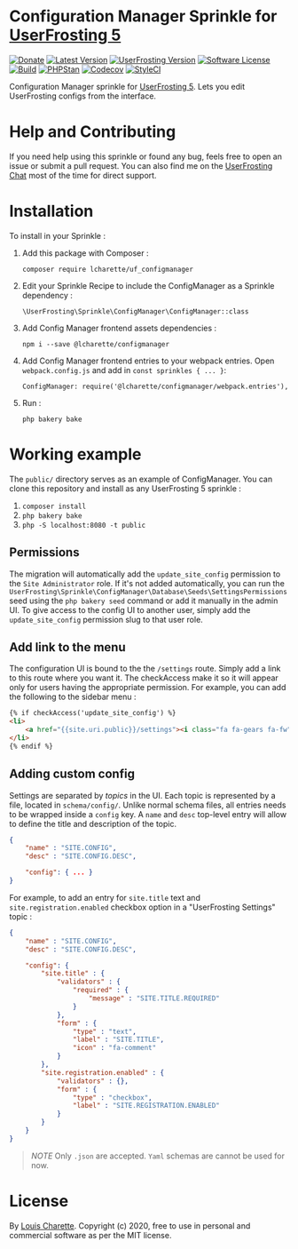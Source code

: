 # Configuration Manager Sprinkle for [UserFrosting 5](https://www.userfrosting.com)

[![Donate][kofi-badge]][kofi]
[![Latest Version][releases-badge]][releases]
[![UserFrosting Version][uf-version]][uf]
[![Software License](https://img.shields.io/badge/license-MIT-brightgreen.svg)](LICENSE)
[![Build][build-badge]][build]
[![PHPStan][PHPStan-img]][PHPStan]
[![Codecov][codecov-badge]][codecov]
[![StyleCI][styleci-badge]][styleci]

[kofi]: https://ko-fi.com/A7052ICP
[kofi-badge]: https://img.shields.io/badge/Donate-Buy%20Me%20a%20Coffee-blue?logo=ko-fi&logoColor=white
[releases]: https://github.com/lcharette/UF_ConfigManager/releases
[releases-badge]: https://img.shields.io/github/release/lcharette/UF_ConfigManager.svg?include_prereleases&sort=semver
[uf-version]: https://img.shields.io/badge/UserFrosting->=%205.0-brightgreen.svg
[uf]: https://github.com/userfrosting/UserFrosting
[build]: https://github.com/lcharette/UF_ConfigManager/actions?query=workflow%3ABuild
[build-badge]: https://img.shields.io/github/actions/workflow/status/lcharette/UF_ConfigManager/Build.yml?branch=5.0&logo=github
[codecov]: https://codecov.io/gh/lcharette/UF_ConfigManager
[codecov-badge]: https://codecov.io/gh/lcharette/UF_ConfigManager/branch/5.0/graph/badge.svg
[styleci]: https://styleci.io/repos/76127967
[styleci-badge]: https://styleci.io/repos/76127967/shield?branch=5.0&style=flat
[PHPStan-img]: https://img.shields.io/github/actions/workflow/status/lcharette/UF_ConfigManager/PHPStan.yml?branch=5.0&label=PHPStan
[PHPStan]: https://github.com/lcharette/UF_ConfigManager/actions/workflows/PHPStan.yml

Configuration Manager sprinkle for [UserFrosting 5](https://www.userfrosting.com). Lets you edit UserFrosting configs from the interface.

# Help and Contributing

If you need help using this sprinkle or found any bug, feels free to open an issue or submit a pull request. You can also find me on the [UserFrosting Chat](https://chat.userfrosting.com/) most of the time for direct support.

# Installation
To install in your Sprinkle : 
1. Add this package with Composer : 
   ```
   composer require lcharette/uf_configmanager
   ```

2. Edit your Sprinkle Recipe to include the ConfigManager as a Sprinkle dependency :
   ```
   \UserFrosting\Sprinkle\ConfigManager\ConfigManager::class
   ```

3. Add Config Manager frontend assets dependencies : 
   ```
   npm i --save @lcharette/configmanager
   ```

4. Add Config Manager frontend entries to your webpack entries. Open `webpack.config.js` and add in `const sprinkles { ... }`: 
   ```
   ConfigManager: require('@lcharette/configmanager/webpack.entries'),
   ```

5. Run :
   ```
   php bakery bake
   ```

# Working example

The `public/` directory serves as an example of ConfigManager. You can clone this repository and install as any UserFrosting 5 sprinkle :
1. `composer install`
2. `php bakery bake`
3. `php -S localhost:8080 -t public`

## Permissions
The migration will automatically add the `update_site_config` permission to the `Site Administrator` role. If it's not added automatically, you can run the `UserFrosting\Sprinkle\ConfigManager\Database\Seeds\SettingsPermissions` seed using the `php bakery seed` command or add it manually in the admin UI. To give access to the config UI to another user, simply add the `update_site_config` permission slug to that user role.

## Add link to the menu
The configuration UI is bound to the the `/settings` route. Simply add a link to this route where you want it. The checkAccess make it so it will appear only for users having the appropriate permission. For example, you can add the following to the sidebar menu :

```html
{% if checkAccess('update_site_config') %}
<li>
    <a href="{{site.uri.public}}/settings"><i class="fa fa-gears fa-fw"></i> <span>{{ translate("CONFIG_MANAGER.TITLE") }}</span></a>
</li>
{% endif %}
```

## Adding custom config

Settings are separated by _topics_ in the UI. Each topic is represented by a file, located in `schema/config/`. Unlike normal schema files, all entries needs to be wrapped inside a `config` key. A `name` and `desc` top-level entry will allow to define the title and description of the topic.

```json
{
    "name" : "SITE.CONFIG",
    "desc" : "SITE.CONFIG.DESC",

    "config": { ... }
}
```

For example, to add an entry for `site.title` text and `site.registration.enabled` checkbox option in a "UserFrosting Settings" topic :

```json
{
    "name" : "SITE.CONFIG",
    "desc" : "SITE.CONFIG.DESC",

    "config": {
        "site.title" : {
            "validators" : {
                "required" : {
                    "message" : "SITE.TITLE.REQUIRED"
                }
            },
            "form" : {
                "type" : "text",
                "label" : "SITE.TITLE",
                "icon" : "fa-comment"
            }
        },
        "site.registration.enabled" : {
            "validators" : {},
            "form" : {
                "type" : "checkbox",
                "label" : "SITE.REGISTRATION.ENABLED"
            }
        }
    }
}
```

> *NOTE* Only `.json` are accepted. `Yaml` schemas are cannot be used for now.

# License

By [Louis Charette](https://github.com/lcharette). Copyright (c) 2020, free to use in personal and commercial software as per the MIT license.

